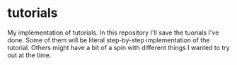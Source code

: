 # tutorials
My implementation of tutorials.
In this repository I'll save the tuorials I've done. Some of them will be literal step-by-step implementation of the tutorial. Others might have a bit of a spin with different things I wanted to try out at the time.

